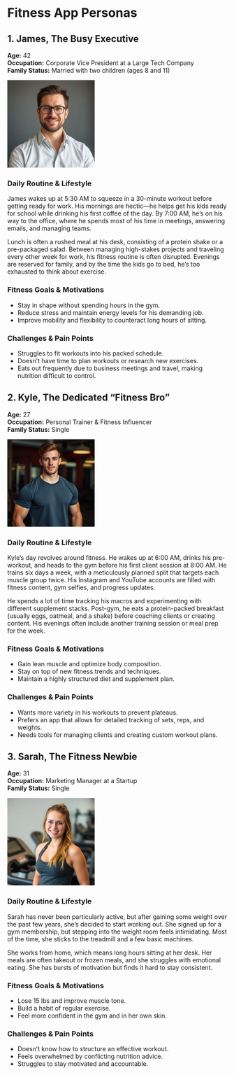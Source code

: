 # Fitness App Personas  

## 1. James, The Busy Executive  
**Age:** 42  
**Occupation:** Corporate Vice President at a Large Tech Company  
**Family Status:** Married with two children (ages 8 and 11)  

<img src="Persona Images/James, Business Exec.jpg" alt="James, Business Exec" width="200"/>

### Daily Routine & Lifestyle  
James wakes up at 5:30 AM to squeeze in a 30-minute workout before getting ready for work. His mornings are hectic—he helps get his kids ready for school while drinking his first coffee of the day. By 7:00 AM, he’s on his way to the office, where he spends most of his time in meetings, answering emails, and managing teams.  

Lunch is often a rushed meal at his desk, consisting of a protein shake or a pre-packaged salad. Between managing high-stakes projects and traveling every other week for work, his fitness routine is often disrupted. Evenings are reserved for family, and by the time the kids go to bed, he’s too exhausted to think about exercise.  

### Fitness Goals & Motivations  
- Stay in shape without spending hours in the gym.  
- Reduce stress and maintain energy levels for his demanding job.  
- Improve mobility and flexibility to counteract long hours of sitting.  

### Challenges & Pain Points  
- Struggles to fit workouts into his packed schedule.  
- Doesn’t have time to plan workouts or research new exercises.  
- Eats out frequently due to business meetings and travel, making nutrition difficult to control.  


## 2. Kyle, The Dedicated “Fitness Bro”  
**Age:** 27  
**Occupation:** Personal Trainer & Fitness Influencer  
**Family Status:** Single  

<img src="Persona Images/Kyle, Fitness Bro.jpg" alt="Kyle, The Fitness Bro" width="200"/>

### Daily Routine & Lifestyle  
Kyle’s day revolves around fitness. He wakes up at 6:00 AM, drinks his pre-workout, and heads to the gym before his first client session at 8:00 AM. He trains six days a week, with a meticulously planned split that targets each muscle group twice. His Instagram and YouTube accounts are filled with fitness content, gym selfies, and progress updates.  

He spends a lot of time tracking his macros and experimenting with different supplement stacks. Post-gym, he eats a protein-packed breakfast (usually eggs, oatmeal, and a shake) before coaching clients or creating content. His evenings often include another training session or meal prep for the week.  

### Fitness Goals & Motivations  
- Gain lean muscle and optimize body composition.  
- Stay on top of new fitness trends and techniques.  
- Maintain a highly structured diet and supplement plan.  

### Challenges & Pain Points  
- Wants more variety in his workouts to prevent plateaus.  
- Prefers an app that allows for detailed tracking of sets, reps, and weights.  
- Needs tools for managing clients and creating custom workout plans.  


## 3. Sarah, The Fitness Newbie  
**Age:** 31  
**Occupation:** Marketing Manager at a Startup  
**Family Status:** Single  

<img src="Persona Images/Sarah, Fitness Newbie.jpg" alt="Sarah, Fitness Newbie" width="200"/>

### Daily Routine & Lifestyle  
Sarah has never been particularly active, but after gaining some weight over the past few years, she’s decided to start working out. She signed up for a gym membership, but stepping into the weight room feels intimidating. Most of the time, she sticks to the treadmill and a few basic machines.  

She works from home, which means long hours sitting at her desk. Her meals are often takeout or frozen meals, and she struggles with emotional eating. She has bursts of motivation but finds it hard to stay consistent.  

### Fitness Goals & Motivations  
- Lose 15 lbs and improve muscle tone.  
- Build a habit of regular exercise.  
- Feel more confident in the gym and in her own skin.  

### Challenges & Pain Points  
- Doesn’t know how to structure an effective workout.  
- Feels overwhelmed by conflicting nutrition advice.  
- Struggles to stay motivated and accountable.  


